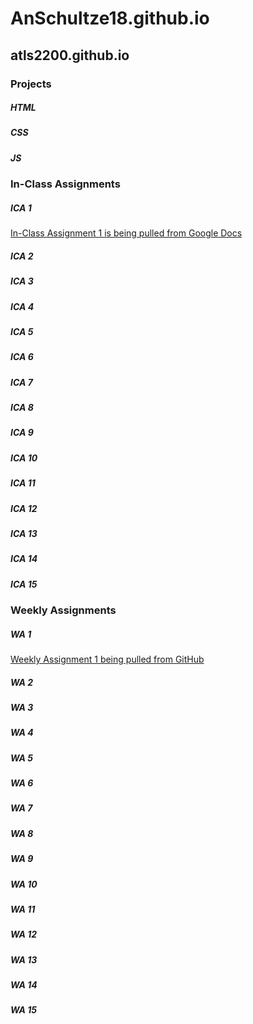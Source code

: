 # AnSchultze18.github.io

## **atls2200.github.io**
### Projects
##### HTML
##### CSS
##### JS
### In-Class Assignments
##### ICA 1
  [In-Class Assignment 1 is being pulled from Google Docs](https://docs.google.com/document/d/1esSKxQ-tJMZd2tXkVazWOk83NGvoe8pjp5blJxbiFnI/edit?usp=sharing)
##### ICA 2
##### ICA 3
##### ICA 4
##### ICA 5
##### ICA 6
##### ICA 7
##### ICA 8
##### ICA 9
##### ICA 10
##### ICA 11
##### ICA 12
##### ICA 13
##### ICA 14
##### ICA 15
### Weekly Assignments 
##### WA 1
  [Weekly Assignment 1 being pulled from GitHub](https://anschultze18.github.io/wa/wa1.html)
##### WA 2
##### WA 3
##### WA 4
##### WA 5
##### WA 6 
##### WA 7 
##### WA 8 
##### WA 9
##### WA 10 
##### WA 11
##### WA 12
##### WA 13
##### WA 14
##### WA 15

